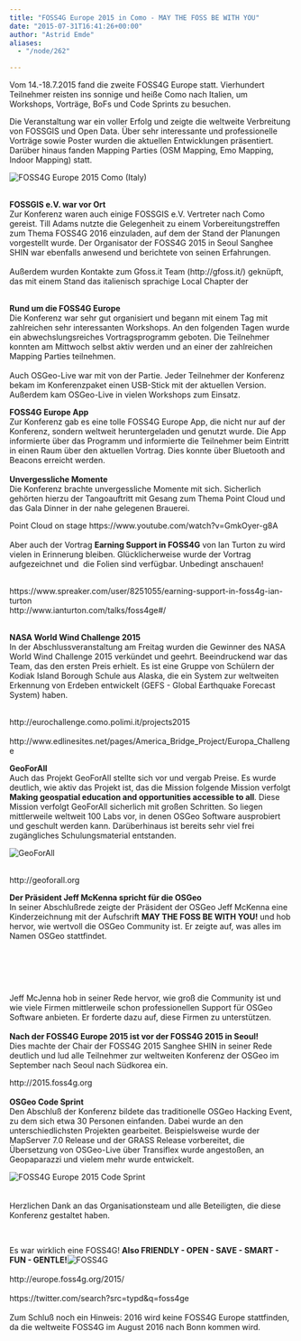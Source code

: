 ```yaml
---
title: "FOSS4G Europe 2015 in Como - MAY THE FOSS BE WITH YOU"
date: "2015-07-31T16:41:26+00:00"
author: "Astrid Emde"
aliases:
  - "/node/262"

---
```


<p><img alt="" src="http://www.fossgis.de/w/images/6/6b/Foss4ge.png" />Vom 14.-18.7.2015 fand die zweite FOSS4G Europe statt. Vierhundert Teilnehmer reisten ins sonnige und heiße Como nach Italien, um Workshops, Vorträge, BoFs und Code Sprints zu besuchen.</p>
<p>Die Veranstaltung war ein voller Erfolg und zeigte die weltweite Verbreitung von FOSSGIS und Open Data. &Uuml;ber sehr interessante und professionelle Vorträge sowie Poster wurden die aktuellen Entwicklungen präsentiert. Darüber hinaus fanden Mapping Parties (OSM Mapping, Emo Mapping, Indoor Mapping) statt.</p>
<p><img alt="FOSS4G Europe 2015 Como (Italy)" src="https://pbs.twimg.com/media/CKh8DaCWEAAzLNS.jpg" /></p>
<p><br />
	<strong>FOSSGIS e.V. war vor Ort</strong><br />
	Zur Konferenz waren auch einige FOSSGIS e.V. Vertreter nach Como gereist. Till Adams nutzte die Gelegenheit zu einem Vorbereitungstreffen zum Thema FOSS4G 2016 einzuladen, auf dem der Stand der Planungen vorgestellt wurde. Der Organisator der FOSS4G 2015 in Seoul Sanghee SHIN war ebenfalls anwesend und berichtete von seinen Erfahrungen.<br />
	<br />
	Außerdem wurden Kontakte zum Gfoss.it Team (http://gfoss.it/) geknüpft, das mit einem Stand das italienisch sprachige Local Chapter der <img alt="" src="http://www.fossgis.de/w/images/8/82/FOSS4GE2015_Gfoss.it.jpg" /></p>
<p><br />
	<strong>Rund um die FOSS4G Europe</strong><br />
	Die Konferenz war sehr gut organisiert und begann mit einem Tag mit zahlreichen sehr interessanten Workshops. An den folgenden Tagen wurde ein abwechslungsreiches Vortragsprogramm geboten. Die Teilnehmer konnten am Mittwoch selbst aktiv werden und an einer der zahlreichen Mapping Parties teilnehmen.<br />
	<br />
	Auch OSGeo-Live war mit von der Partie. Jeder Teilnehmer der Konferenz bekam im Konferenzpaket einen USB-Stick mit der aktuellen Version. Außerdem kam OSGeo-Live in vielen Workshops zum Einsatz.</p>
<p><strong>FOSS4G Europe App</strong><br />
	Zur Konferenz gab es eine tolle FOSS4G Europe App, die nicht nur auf der Konferenz, sondern weltweit heruntergeladen und genutzt wurde. Die App informierte über das Programm und informierte die Teilnehmer beim Eintritt in einen Raum über den aktuellen Vortrag. Dies konnte über Bluetooth and Beacons erreicht werden.<br />
	<br />
	<strong>Unvergessliche Momente</strong><br />
	Die Konferenz brachte unvergessliche Momente mit sich. Sicherlich gehörten hierzu der Tangoauftritt mit Gesang zum Thema Point Cloud und das Gala Dinner in der nahe gelegenen Brauerei.</p>
<p>Point Cloud on stage https://www.youtube.com/watch?v=GmkOyer-g8A<br />
	<br />
	Aber auch der Vortrag <strong>Earning Support in FOSS4G</strong> von Ian Turton zu wird vielen in Erinnerung bleiben. Glücklicherweise wurde der Vortrag aufgezeichnet und&nbsp; die Folien sind verfügbar. Unbedingt anschauen!</p>
<p><img alt="" src="http://www.fossgis.de/w/images/4/45/FOSS4GE2015_ianturton.jpg" /><br />
	<br />
	https://www.spreaker.com/user/8251055/earning-support-in-foss4g-ian-turton<br />
	http://www.ianturton.com/talks/foss4ge#/<br />
	&nbsp;</p>
<p><strong>NASA World Wind Challenge 2015</strong><br />
	In der Abschlussveranstaltung am Freitag wurden die Gewinner des NASA World Wind Challenge 2015 verkündet und geehrt. Beeindruckend war das Team, das den ersten Preis erhielt. Es ist eine Gruppe von Schülern der Kodiak Island Borough Schule aus Alaska, die ein System zur weltweiten Erkennung von Erdeben entwickelt (GEFS - Global Earthquake Forecast System) haben.</p>
<p><br />
	http://eurochallenge.como.polimi.it/projects2015<br />
	<br />
	http://www.edlinesites.net/pages/America_Bridge_Project/Europa_Challenge</p>
<p><strong>GeoForAll</strong><br />
	Auch das Projekt GeoForAll stellte sich vor und vergab Preise. Es wurde deutlich, wie aktiv das Projekt ist, das die Mission folgende Mission verfolgt <strong>Making geos</strong><strong>pati</strong><strong>al education and opportunities acce</strong><strong>ssible to all</strong>. Diese Mission verfolgt GeoForAll sicherlich mit großen Schritten. So liegen mittlerweile weltweit 100 Labs vor, in denen OSGeo Software ausprobiert und geschult werden kann. Darüberhinaus ist bereits sehr viel frei zugängliches Schulungsmaterial entstanden.</p>
<p><img alt="GeoForAll" src="http://www.geoforall.org/resources/images/geoforallC.png" /></p>
<p><br />
	http://geoforall.org</p>
<p><strong>Der Präsident Jeff McKenna spricht für die OSGeo</strong><br />
	In seiner Abschlußrede zeigte der Präsident der OSGeo Jeff McKenna eine Kinderzeichnung mit der Aufschrift <strong>MAY THE FOSS BE WITH YOU!</strong> und hob hervor, wie wertvoll die OSGeo Community ist. Er zeigte auf, was alles im Namen OSGeo stattfindet.</p>
<p><img alt="" src="http://www.fossgis.de/w/images/b/bb/FOSS4GE2015_MayTheFOSSBeWithYou.jpg" /></p>
<p>&nbsp;</p>
<p><br />
	&nbsp;<br />
	Jeff McJenna hob in seiner Rede hervor, wie groß die Community ist und wie viele Firmen mittlerweile schon professionellen Support für OSGeo Software anbieten. Er forderte dazu auf, diese Firmen zu unterstützen.<br />
	<br />
	<strong>Nach der FOSS4G Europe 2015 ist vor der FOSS4G 2015 in Seoul!</strong><br />
	Dies machte der Chair der FOSS4G 2015 Sanghee SHIN in seiner Rede deutlich und lud alle Teilnehmer zur weltweiten Konferenz der OSGeo im September nach Seoul nach Südkorea ein.</p>
<p><img alt="" src="http://www.fossgis.de/w/images/3/39/FOSS4GE2015_FOSS4G2015Seoul.jpg" /><br />
	http://2015.foss4g.org<br />
	<br />
	<strong>OSGeo Code Sprint</strong><br />
	Den Abschluß der Konferenz bildete das traditionelle OSGeo Hacking Event, zu dem sich etwa 30 Personen einfanden. Dabei wurde an den unterschiedlichsten Projekten gearbeitet. Beispielsweise wurde der MapServer 7.0 Release und der GRASS Release vorbereitet, die &Uuml;bersetzung von OSGeo-Live über Transiflex wurde angestoßen, an Geopaparazzi und vielem mehr wurde entwickelt.</p>
<p><img alt="FOSS4G Europe 2015 Code Sprint" src="http://www.fossgis.de/w/images/c/cf/FOSS4GE2015_CodeSprint.jpg" /><br />
	<br />
	<br />
	Herzlichen Dank an das Organisationsteam und alle Beteiligten, die diese Konferenz gestaltet haben.</p>
<p>&nbsp;</p>
<p>Es war wirklich eine FOSS4G! <strong>Also FRIENDLY - OPEN - SAVE - SMART - FUN - GENTLE!</strong><img alt="FOSS4G" src="http://www.fossgis.de/w/images/b/bd/FOSS4GE2015.jpg" /><br />
	<br />
	http://europe.foss4g.org/2015/<br />
	<br />
	https://twitter.com/search?src=typd&amp;q=foss4ge<br />
	<br />
	Zum Schluß noch ein Hinweis: 2016 wird keine FOSS4G Europe stattfinden, da die weltweite FOSS4G im August 2016 nach Bonn kommen wird.<br />
	&nbsp;</p>
